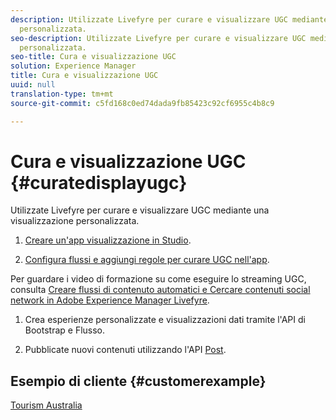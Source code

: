 ```yaml
---
description: Utilizzate Livefyre per curare e visualizzare UGC mediante una visualizzazione
  personalizzata.
seo-description: Utilizzate Livefyre per curare e visualizzare UGC mediante una visualizzazione
  personalizzata.
seo-title: Cura e visualizzazione UGC
solution: Experience Manager
title: Cura e visualizzazione UGC
uuid: null
translation-type: tm+mt
source-git-commit: c5fd168c0ed74dada9fb85423c92cf6955c4b8c9

---
```



# Cura e visualizzazione UGC {#curatedisplayugc}

Utilizzate Livefyre per curare e visualizzare UGC mediante una visualizzazione personalizzata.

1. [Creare un'app visualizzazione in Studio](/help/using/c-about-apps/c-create-an-app.md).

1. [Configura flussi e aggiungi regole per curare UGC nell'app](/help/using/c-streams/c-streams.md).

Per guardare i video di formazione su come eseguire lo streaming UGC, consulta [Creare flussi di contenuto automatici e Cercare contenuti social network in Adobe Experience Manager Livefyre](https://helpx.adobe.com/experience-manager/tutorials.html).

1. Crea esperienze personalizzate e visualizzazioni dati tramite l'API di Bootstrap e Flusso.

1. Pubblicate nuovi contenuti utilizzando l'API [Post](https://api.livefyre.com/docs/apis/by-category/collection-content#operation=urn:livefyre:apis:quill:operations:api:v3.0:collection:post:method=post).

## Esempio di cliente {#customerexample}

[Tourism Australia](https://www.australia.com/en-us)
